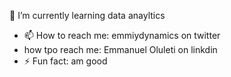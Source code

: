 🌱 I’m currently learning data anayltics
- 📫 How to reach me: emmiydynamics on twitter
- how tpo reach me: Emmanuel Oluleti on linkdin
-  ⚡ Fun fact: am good
